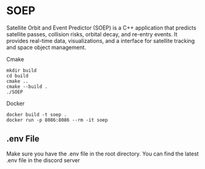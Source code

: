 # SOEP

Satellite Orbit and Event Predictor (SOEP) is a C++ application that predicts satellite passes, collision risks, orbital decay, and re-entry events. It provides real-time data, visualizations, and a interface for satellite tracking and space object management.

Cmake

```
mkdir build
cd build
cmake ..
cmake --build .
./SOEP
```

Docker

```
docker build -t soep .
docker run -p 8086:8086 --rm -it soep
```

## .env File

Make sure you have the .env file in the root directory. You can find the latest .env file in the discord server
